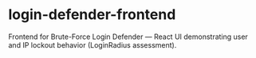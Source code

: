 # login-defender-frontend
Frontend for Brute-Force Login Defender — React UI demonstrating user and IP lockout behavior (LoginRadius assessment).
